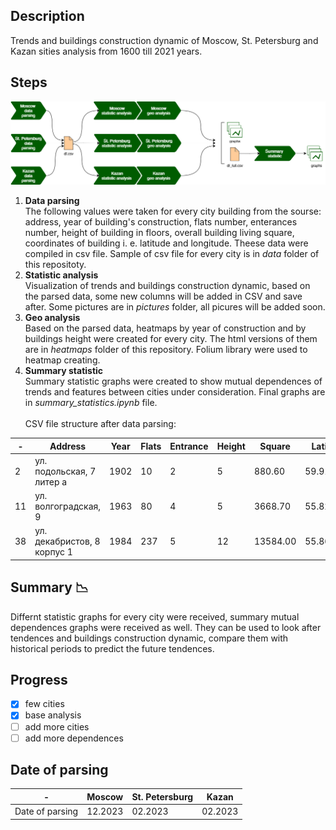 ## **Description**
Trends and buildings construction dynamic of Moscow, St. Petersburg and Kazan sities analysis from 1600 till 2021 years.
## **Steps**
![pipeline](https://github.com/lletov/buildings_analysis/blob/main/pictures/pipeline.png)

1. **Data parsing**\
The following values were taken for every city building from the sourse: address, year of building's construction, flats number, enterances number, height of building in floors, overall building living square, coordinates of building i. e. latitude and longitude. Theese data were compiled in csv file. Sample of csv file for every city is in *data* folder of this repositoty.
2. **Statistic analysis**\
Visualization of trends and buildings construction dynamic, based on the parsed data, some new columns will be added in CSV and save after. Some pictures are in *pictures* folder, all picures will be added soon.
3. **Geo analysis**\
Based on the parsed data, heatmaps by year of construction and by buildings height were created for every city. The html versions of them are in *heatmaps* folder of this repository. Folium library were used to heatmap creating.
4. **Summary statistic**\
Summary statistic graphs were created to show mutual dependences of trends and features between cities under consideration. Final graphs are in *summary_statistics.ipynb* file.
\
\
CSV file structure after data parsing:

|- | Address | Year  | Flats | Entrance | Height | Square | Latitude | Longitude | city |
|--|---------|-------|-------|----------|--------|--------|----------|-----------|------|
|2 | ул. подольская, 7 литер а|1902| 10 | 2 | 5 | 880.60 | 59.917015 | 30.322821 | spb |
|11| ул. волгоградская, 9|1963| 80 | 4 | 5 | 3668.70 | 55.829052 | 49.086157 |kazan |
|38| ул. декабристов, 8 корпус 1	|1984| 237 | 5 | 12 | 13584.00 | 55.864460 | 37.599094 |moscow |


## **Summary** 📉
Differnt statistic graphs for every city were received, summary mutual dependences graphs were received as well. They can be used to look after tendences and buildings construction dynamic, compare them with historical periods to predict the future tendences.

## **Progress**
- [x] few cities
- [x] base analysis
- [ ] add more cities
- [ ] add more dependences

## **Date of parsing**

|-                | Moscow  | St. Petersburg  | Kazan   |
|-----------------|---------|----------------|---------|
|Date of parsing  | 12.2023 | 02.2023        | 02.2023 |
